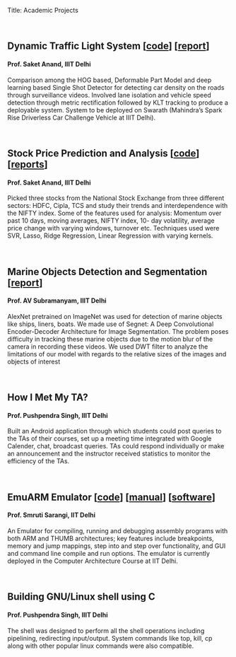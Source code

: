 Title: Academic Projects

<br>
<h2>Dynamic Traffic Light System [<a href="https://github.com/kushagramahajan/DynamicTrafficLight">code</a>] [<a href="https://github.com/kushagramahajan/DynamicTrafficLight/blob/master/Project_Report.pdf">report</a>]</h2>
<h4> Prof. Saket Anand, IIIT Delhi</h4>
<p>Comparison among the HOG based, Deformable Part Model and deep learning based Single
Shot Detector for detecting car density on the roads through surveillance videos. Involved lane
isolation and vehicle speed detection through metric rectification followed by KLT tracking to
produce a deployable system. System to be deployed on Swarath (Mahindra’s Spark Rise
Driverless Car Challenge Vehicle at IIIT Delhi).</p>


<br>
<h2>Stock Price Prediction and Analysis [<a href="https://github.com/git-rishabh/Stock-Price-Prediction">code</a>] [<a href="https://github.com/git-rishabh/Stock-Price-Prediction/tree/master/Reports">reports</a>]</h2>
<h4> Prof. Saket Anand, IIIT Delhi</h4>
<p>Picked three stocks from the National Stock Exchange from three different sectors: HDFC,
Cipla, TCS and study their trends and interdependence with the NIFTY index. Some of the
features used for analysis: Momentum over past 10 days, moving averages, NIFTY index, 10-
day volatility, average price change with varying windows, turnover etc. Techniques used
were SVR, Lasso, Ridge Regression, Linear Regression with varying kernels.</p>


<br>
<h2>Marine Objects Detection and Segmentation [<a href="www.kushagramahajan.me/IA_Project_Report.pdf">report</a>]</h2>
<h4> Prof. AV Subramanyam, IIIT Delhi</h4>
<p>AlexNet pretrained on ImageNet was used for detection of marine objects like ships, liners,
boats. We made use of Segnet: A Deep Convolutional Encoder-Decoder Architecture for
Image Segmentation. The problem poses difficulty in tracking these marine objects due to
the motion blur of the camera in recording these videos. We used DWT filter to analyze the limitations of our model with regards to the relative sizes of the images and objects of interest</p>



<br>
<h2>How I Met My TA?</h2>
<h4> Prof. Pushpendra Singh, IIIT Delhi</h4> 
<p>Built an Android application through which students could post queries to the TAs of their
courses, set up a meeting time integrated with Google Calender, chat, broadcast queries. TAs
could respond individually or make an announcement and the instructor received statistics to
monitor the efficiency of the TAs.</p>

<br>
<h2>EmuARM Emulator [<a href="http://www.cse.iitd.ac.in/~srsarangi/files/software/emuarm/emuarm-src.zip">code</a>] [<a href="http://www.cse.iitd.ac.in/~srsarangi/files/software/emuarm/emuarm-manual.pdf">manual</a>] [<a href="http://www.cse.iitd.ac.in/~srsarangi/files/software/emuarm/emuArm.jar">software</a>]</h2>
<h4> Prof. Smruti Sarangi, IIT Delhi</h4>
<p>An Emulator for compiling, running and debugging assembly programs with both ARM and THUMB architectures; key features include breakpoints, memory and jump mappings, step into and step over functionality, and GUI and command line compile and run options. The emulator is currently deployed in the Computer Architecture Course at IIT Delhi.</p>


<br>
<h2>Building GNU/Linux shell using C</h2>
<h4> Prof. Pushpendra Singh, IIIT Delhi</h4> 
<p>The shell was designed to perform all the shell operations including pipelining, redirecting
input/output. System commands like top, kill, cp along with other popular linux
commands were also compatible.</p>

